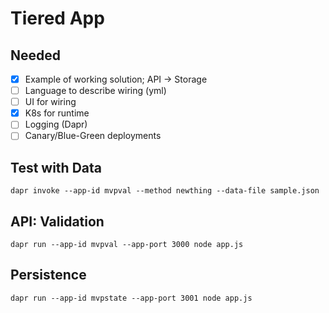 # Tiered App

## Needed
- [X] Example of working solution; API -> Storage
- [ ] Language to describe wiring (yml)
- [ ] UI for wiring
- [X] K8s for runtime
- [ ] Logging (Dapr)
- [ ] Canary/Blue-Green deployments

## Test with Data
```
dapr invoke --app-id mvpval --method newthing --data-file sample.json
```

## API: Validation
```
dapr run --app-id mvpval --app-port 3000 node app.js
```

## Persistence
```
dapr run --app-id mvpstate --app-port 3001 node app.js
```